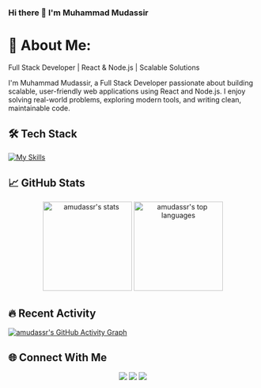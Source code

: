 ### Hi there 👋 I'm Muhammad Mudassir

# 💫 About Me:
Full Stack Developer | React & Node.js | Scalable Solutions

I'm Muhammad Mudassir, a Full Stack Developer passionate about building scalable, user-friendly web applications using React and Node.js. I enjoy solving real-world problems, exploring modern tools, and writing clean, maintainable code.

## 🛠 Tech Stack
[![My Skills](https://skillicons.dev/icons?i=react,nodejs,express,bootstrap,mongodb,mysql,ts,js,html,css,tailwind,redux,angular,docker,git)](https://skillicons.dev)

## 📈 GitHub Stats
<div align="center">
<img height="180em" src="https://github-readme-stats.vercel.app/api?username=amudassr&layout=compact&langs_count=8&theme=radical" alt="amudassr's stats" />
  
  <img height="180em" src="https://github-readme-stats.vercel.app/api/top-langs/?username=amudassr&layout=compact&langs_count=8&theme=radical" alt="amudassr's top languages" />
</div>



## 🔥 Recent Activity
[![amudassr's GitHub Activity Graph](https://github-readme-activity-graph.vercel.app/graph?username=amudassr&theme=radical&area=true&hide_border=true)](https://github.com/ashutosh00710/github-readme-activity-graph)

## 🌐 Connect With Me
<p align="center">
  <a href="https://www.linkedin.com/in/muhammad-mudassir1/"><img src="https://img.shields.io/badge/-LinkedIn-0077B5?style=for-the-badge&logo=LinkedIn&logoColor=white"/></a>
  <a href="mailto:mudassir22b@gmail.com"><img src="https://img.shields.io/badge/-Gmail-D14836?style=for-the-badge&logo=Gmail&logoColor=white"/></a>
  <a href="https://www.instagram.com/amudassir_/"><img src="https://img.shields.io/badge/-Instagram-E4405F?style=for-the-badge&logo=Instagram&logoColor=white"/></a>
</p>
